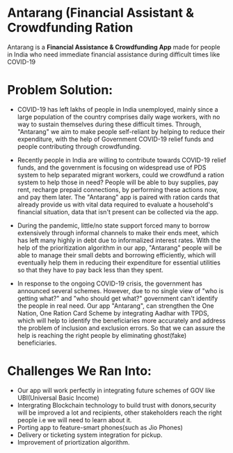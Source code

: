 # Antarang (Financial Assistant & Crowdfunding Ration

Antarang is a **Financial Assistance & Crowdfunding App** made for people in India who need immediate financial assistance during difficult times like COVID-19

# Problem Solution:

- COVID-19 has left lakhs of people in India unemployed, mainly since a large population of the country comprises daily wage workers, with no way to sustain themselves during these difficult times. Through, "Antarang" we aim to make people self-reliant by helping to reduce their expenditure, with the help of Government COVID-19 relief funds and people contributing through crowdfunding.

- Recently people in India are willing to contribute towards COVID-19 relief funds, and the government is focusing on widespread use of PDS system to help separated migrant workers, could we crowdfund a ration system to help those in need? People will be able to buy supplies, pay rent, recharge prepaid connections, by performing these actions now, and pay them later. The "Antarang" app is paired with ration cards that already provide us with vital data required to evaluate a household's financial situation, data that isn't present can be collected via the app.

- During the pandemic, little/no state support forced many to borrow extensively through informal channels to make their ends meet, which has left many highly in debt due to informalized interest rates. With the help of the prioritization algorithm in our app, "Antarang" people will be able to manage their small debts and borrowing efficiently, which will eventually help them in reducing their expenditure for essential utilities so that they have to pay back less than they spent.
- In response to the ongoing COVID-19 crisis, the government has announced several schemes. However, due to no single view of "who is getting what?" and "who should get what?" government can't identify the people in real need. Our app "Antarang", can strengthen the One Nation, One Ration Card Scheme by integrating Aadhar with TPDS, which will help to identify the beneficiaries more accurately and address the problem of inclusion and exclusion errors. So that we can assure the help is reaching the right people by eliminating ghost(fake) beneficiaries.

# Challenges We Ran Into:

- Our app will work perfectly in integrating future schemes of GOV like UBI(Universal Basic Income)
- Intergrating Blockchain technology to build trust with donors,security will be improved a lot and recipients, other stakeholders reach the right people i.e we will need to learn about it.
- Porting app to feature-smart phones(such as Jio Phones)
- Delivery or ticketing system integration for pickup.
- Improvement of priortization algorithm.
